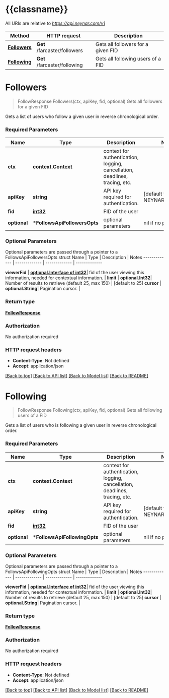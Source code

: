 # {{classname}}

All URIs are relative to *https://api.neynar.com/v1*

Method | HTTP request | Description
------------- | ------------- | -------------
[**Followers**](FollowsApi.md#Followers) | **Get** /farcaster/followers | Gets all followers for a given FID
[**Following**](FollowsApi.md#Following) | **Get** /farcaster/following | Gets all following users of a FID

# **Followers**
> FollowResponse Followers(ctx, apiKey, fid, optional)
Gets all followers for a given FID

Gets a list of users who follow a given user in reverse chronological order.

### Required Parameters

Name | Type | Description  | Notes
------------- | ------------- | ------------- | -------------
 **ctx** | **context.Context** | context for authentication, logging, cancellation, deadlines, tracing, etc.
  **apiKey** | **string**| API key required for authentication. | [default to NEYNAR_API_DOCS]
  **fid** | [**int32**](.md)| FID of the user | 
 **optional** | ***FollowsApiFollowersOpts** | optional parameters | nil if no parameters

### Optional Parameters
Optional parameters are passed through a pointer to a FollowsApiFollowersOpts struct
Name | Type | Description  | Notes
------------- | ------------- | ------------- | -------------


 **viewerFid** | [**optional.Interface of int32**](.md)| fid of the user viewing this information, needed for contextual information. | 
 **limit** | **optional.Int32**| Number of results to retrieve (default 25, max 150) | [default to 25]
 **cursor** | **optional.String**| Pagination cursor. | 

### Return type

[**FollowResponse**](FollowResponse.md)

### Authorization

No authorization required

### HTTP request headers

 - **Content-Type**: Not defined
 - **Accept**: application/json

[[Back to top]](#) [[Back to API list]](../README.md#documentation-for-api-endpoints) [[Back to Model list]](../README.md#documentation-for-models) [[Back to README]](../README.md)

# **Following**
> FollowResponse Following(ctx, apiKey, fid, optional)
Gets all following users of a FID

Gets a list of users who is following a given user in reverse chronological order.

### Required Parameters

Name | Type | Description  | Notes
------------- | ------------- | ------------- | -------------
 **ctx** | **context.Context** | context for authentication, logging, cancellation, deadlines, tracing, etc.
  **apiKey** | **string**| API key required for authentication. | [default to NEYNAR_API_DOCS]
  **fid** | [**int32**](.md)| FID of the user | 
 **optional** | ***FollowsApiFollowingOpts** | optional parameters | nil if no parameters

### Optional Parameters
Optional parameters are passed through a pointer to a FollowsApiFollowingOpts struct
Name | Type | Description  | Notes
------------- | ------------- | ------------- | -------------


 **viewerFid** | [**optional.Interface of int32**](.md)| fid of the user viewing this information, needed for contextual information. | 
 **limit** | **optional.Int32**| Number of results to retrieve (default 25, max 150) | [default to 25]
 **cursor** | **optional.String**| Pagination cursor. | 

### Return type

[**FollowResponse**](FollowResponse.md)

### Authorization

No authorization required

### HTTP request headers

 - **Content-Type**: Not defined
 - **Accept**: application/json

[[Back to top]](#) [[Back to API list]](../README.md#documentation-for-api-endpoints) [[Back to Model list]](../README.md#documentation-for-models) [[Back to README]](../README.md)

